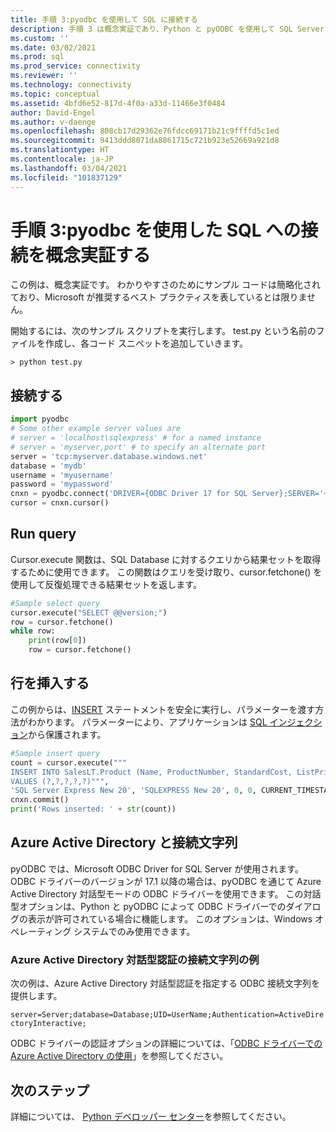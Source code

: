 ```yaml
---
title: 手順 3:pyodbc を使用して SQL に接続する
description: 手順 3 は概念実証であり、Python と pyODBC を使用して SQL Server に接続する方法がわかります。 基本的な例で、データの選択と挿入が示されます。
ms.custom: ''
ms.date: 03/02/2021
ms.prod: sql
ms.prod_service: connectivity
ms.reviewer: ''
ms.technology: connectivity
ms.topic: conceptual
ms.assetid: 4bfd6e52-817d-4f0a-a33d-11466e3f0484
author: David-Engel
ms.author: v-daenge
ms.openlocfilehash: 808cb17d29362e76fdcc69171b21c9ffffd5c1ed
ms.sourcegitcommit: 9413ddd8071da8861715c721b923e52669a921d8
ms.translationtype: HT
ms.contentlocale: ja-JP
ms.lasthandoff: 03/04/2021
ms.locfileid: "101837129"
---
```

# <a name="step-3-proof-of-concept-connecting-to-sql-using-pyodbc"></a>手順 3:pyodbc を使用した SQL への接続を概念実証する

この例は、概念実証です。 わかりやすさのためにサンプル コードは簡略化されており、Microsoft が推奨するベスト プラクティスを表しているとは限りません。  

開始するには、次のサンプル スクリプトを実行します。 test.py という名前のファイルを作成し、各コード スニペットを追加していきます。

```
> python test.py
```
  
## <a name="connect"></a>接続する  
  
```python
import pyodbc 
# Some other example server values are
# server = 'localhost\sqlexpress' # for a named instance
# server = 'myserver,port' # to specify an alternate port
server = 'tcp:myserver.database.windows.net' 
database = 'mydb' 
username = 'myusername' 
password = 'mypassword' 
cnxn = pyodbc.connect('DRIVER={ODBC Driver 17 for SQL Server};SERVER='+server+';DATABASE='+database+';UID='+username+';PWD='+ password)
cursor = cnxn.cursor()

```  

## <a name="run-query"></a>Run query  
  
Cursor.execute 関数は、SQL Database に対するクエリから結果セットを取得するために使用できます。 この関数はクエリを受け取り、cursor.fetchone() を使用して反復処理できる結果セットを返します。

```python
#Sample select query
cursor.execute("SELECT @@version;") 
row = cursor.fetchone() 
while row: 
    print(row[0])
    row = cursor.fetchone()

```  
  
## <a name="insert-a-row"></a>行を挿入する  
  
この例からは、[INSERT](../../../t-sql/statements/insert-transact-sql.md) ステートメントを安全に実行し、パラメーターを渡す方法がわかります。 パラメーターにより、アプリケーションは [SQL インジェクション](../../../relational-databases/tables/primary-and-foreign-key-constraints.md)から保護されます。

```python
#Sample insert query
count = cursor.execute("""
INSERT INTO SalesLT.Product (Name, ProductNumber, StandardCost, ListPrice, SellStartDate) 
VALUES (?,?,?,?,?)""",
'SQL Server Express New 20', 'SQLEXPRESS New 20', 0, 0, CURRENT_TIMESTAMP).rowcount
cnxn.commit()
print('Rows inserted: ' + str(count))
```  

## <a name="azure-active-directory-and-the-connection-string"></a>Azure Active Directory と接続文字列

pyODBC では、Microsoft ODBC Driver for SQL Server が使用されます。
ODBC ドライバーのバージョンが 17.1 以降の場合は、pyODBC を通じて Azure Active Directory 対話型モードの ODBC ドライバーを使用できます。
この対話型オプションは、Python と pyODBC によって ODBC ドライバーでのダイアログの表示が許可されている場合に機能します。 このオプションは、Windows オペレーティング システムでのみ使用できます。

### <a name="example-connection-string-for-azure-active-directory-interactive-authentication"></a>Azure Active Directory 対話型認証の接続文字列の例

次の例は、Azure Active Directory 対話型認証を指定する ODBC 接続文字列を提供します。

`server=Server;database=Database;UID=UserName;Authentication=ActiveDirectoryInteractive;`

ODBC ドライバーの認証オプションの詳細については、「[ODBC ドライバーでの Azure Active Directory の使用](../../odbc/using-azure-active-directory.md#new-andor-modified-dsn-and-connection-string-keywords)」を参照してください。

## <a name="next-steps"></a>次のステップ
  
詳細については、 [Python デベロッパー センター](https://azure.microsoft.com/develop/python/)を参照してください。
